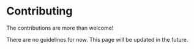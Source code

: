# Contributing

The contributions are more than welcome!

There are no guidelines for now.
This page will be updated in the future.